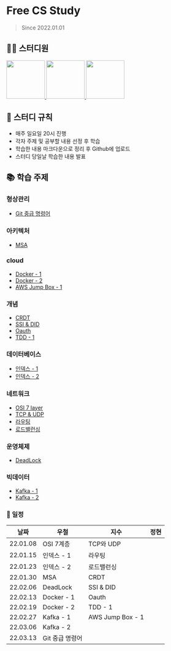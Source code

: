 # Free CS Study
> Since 2022.01.01
## 👨‍💻  스터디원
<p>
<a href="https://github.com/jikimee64">
  <img src="https://avatars.githubusercontent.com/u/52563841?v=4" width="100">
</a>
<a href="https://github.com/hkjs96">
  <img src="https://avatars.githubusercontent.com/u/75015048?v=4" width="100">
</a>
<a href="https://github.com/jeong57281">
  <img src="https://avatars.githubusercontent.com/u/44913775?v=4" width="100">
</a>
</p>

## 📝 스터디 규칙
 - 매주 일요일 20시 진행
 - 각자 주제 및 공부할 내용 선정 후 학습
 - 학습한 내용 마크다운으로 정리 후 Github에 업로드
 - 스터디 당일날 학습한 내용 발표

## 📚 학습 주제

### 형상관리
- [Git 중급 명령어](https://github.com/jikimee64/free-cs-study/blob/master/version-control/Git%20%EC%A4%91%EA%B8%89%20%EB%AA%85%EB%A0%B9%EC%96%B4.docx)

### 아키텍처
- [MSA](https://github.com/hkjs96/Jichul-cs-study/blob/master/architecture/MSA.md)

### cloud
- [Docker - 1](https://github.com/jikimee64/Jichul-cs-study/blob/master/cloud/Docker%20-%201.md)
- [Docker - 2](https://github.com/jikimee64/Jichul-cs-study/blob/master/cloud/Docker%20-%202.md)
- [AWS Jump Box - 1](https://github.com/jikimee64/Jichul-cs-study/blob/master/cloud/AWS%20Jump%20Box%20-%201.md)

### 개념
- [CRDT](https://github.com/hkjs96/Jichul-cs-study/blob/master/concept/CRDT.md)
- [SSI & DID](https://github.com/jikimee64/Jichul-cs-study/blob/master/concept/%5BDocs%5D%20-%20SSI%20%26%20DID.md)
- [Oauth](https://github.com/jikimee64/Jichul-cs-study/blob/master/concept/OAuth.md)
- [TDD - 1](https://github.com/jikimee64/Jichul-cs-study/blob/master/concept/TDD%20-%201.md)

### 데이터베이스
- [인덱스 - 1](https://github.com/jikimee64/Jichul-cs-study/blob/master/database/%EC%9D%B8%EB%8D%B1%EC%8A%A4%20-%201.md)
- [인덱스 - 2](https://github.com/jikimee64/Jichul-cs-study/blob/master/database/%EC%9D%B8%EB%8D%B1%EC%8A%A4%20-%202.md)

### 네트워크
- [OSI 7 layer](https://github.com/jikimee64/Jichul-cs-study/blob/master/network/OSI%207%EA%B3%84%EC%B8%B5.md)
- [TCP & UDP](https://github.com/jikimee64/Jichul-cs-study/blob/master/network/TCP%20%26%20UDP)
- [라우팅](https://github.com/jikimee64/Jichul-cs-study/blob/master/network/%EB%9D%BC%EC%9A%B0%ED%8C%85.md)
- [로드밸런싱](https://github.com/jikimee64/Jichul-cs-study/blob/master/network/%EB%A1%9C%EB%93%9C%EB%B0%B8%EB%9F%B0%EC%8B%B1.md)

### 운영체제
- [DeadLock](https://github.com/jikimee64/Jichul-cs-study/blob/master/operating-system/DeadLock.md)

### 빅데이터
- [Kafka - 1](https://github.com/jikimee64/Jichul-cs-study/blob/master/bigdata/Kafka%20-%201.md)
- [Kafka - 2](https://github.com/jikimee64/free-cs-study/blob/master/bigdata/Kafka%20-%202.md)

### 📆 일정
| 날짜       | 우철         | 지수        | 정현 |
|----------|------------|-----------|----|
| 22.01.08 | OSI 7계층    | TCP와 UDP  |    |
| 22.01.15 | 인덱스 - 1    | 라우팅       |    |
| 22.01.23 | 인덱스 - 2    | 로드밸런싱     |    |
| 22.01.30 | MSA        | CRDT      |    |
| 22.02.06 | DeadLock   | SSI & DID |    |
| 22.02.13 | Docker - 1 | Oauth     |    |
| 22.02.19 | Docker - 2 | TDD - 1   |    |
| 22.02.27 | Kafka - 1  | AWS Jump Box - 1 |    |
| 22.03.06 | Kafka - 2  |  |    |
| 22.03.13 | Git 중급 명령어 |  |    |